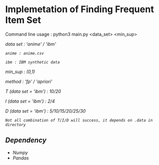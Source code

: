 # Implemetation of Finding Frequent Item Set #

Command line usage : python3 main.py <data_set> <min_sup> <method> <T> <I> <D>

data set : 'anime' / 'ibm'

    anime : anime.csv

    ibm : IBM synthetic data

min_sup : (0,1)

method : 'fp' / 'apriori'

T (data set = 'ibm') : 10/20

I (data set = 'ibm') : 2/4

D (data set = 'ibm') : 5/10/15/20/25/30

    Not all combination of T/I/D will success, it depends on .data in directory

## Dependency ##

* Numpy
* Pandas